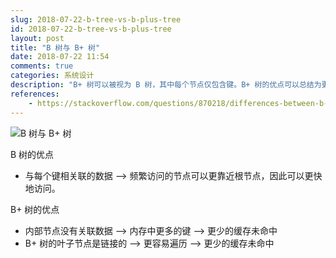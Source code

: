 ```yaml
---
slug: 2018-07-22-b-tree-vs-b-plus-tree
id: 2018-07-22-b-tree-vs-b-plus-tree
layout: post
title: "B 树与 B+ 树"
date: 2018-07-22 11:54
comments: true
categories: 系统设计
description: "B+ 树可以被视为 B 树，其中每个节点仅包含键。B+ 树的优点可以总结为更少的缓存未命中。在 B 树中，数据与每个键相关联，可以更快地访问。"
references:
    - https://stackoverflow.com/questions/870218/differences-between-b-trees-and-b-trees
---
```


![B 树与 B+ 树](https://res.cloudinary.com/dohtidfqh/image/upload/v1566606512/web-guiguio/bMjxUqmqcmytVpJLUd9gAVEzrmGEowwQdqV4bBARLvWVRauXH_IXY01atDp4xgAnRy89RhWy9yzThAUBwIU6xWwk9gHOZT9EdXLp7rwQ3SUFwyo_4O-uUkh34vkk424x13Mlzck.png)

B 树的优点

- 与每个键相关联的数据 ⟶ 频繁访问的节点可以更靠近根节点，因此可以更快地访问。

B+ 树的优点

- 内部节点没有关联数据 ⟶ 内存中更多的键 ⟶ 更少的缓存未命中
- B+ 树的叶子节点是链接的 ⟶ 更容易遍历 ⟶ 更少的缓存未命中